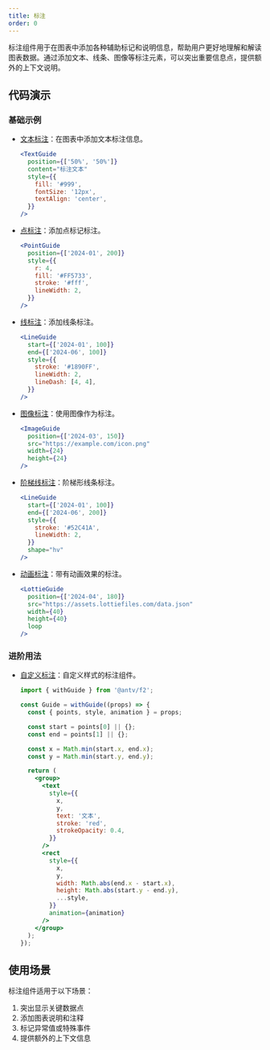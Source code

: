 ```yaml
---
title: 标注
order: 0
---
```


标注组件用于在图表中添加各种辅助标记和说明信息，帮助用户更好地理解和解读图表数据。通过添加文本、线条、图像等标注元素，可以突出重要信息点，提供额外的上下文说明。

## 代码演示

### 基础示例

- [文本标注](./demo/text.jsx)：在图表中添加文本标注信息。

  ```jsx
  <TextGuide
    position={['50%', '50%']}
    content="标注文本"
    style={{
      fill: '#999',
      fontSize: '12px',
      textAlign: 'center',
    }}
  />
  ```

- [点标注](./demo/point.jsx)：添加点标记标注。

  ```jsx
  <PointGuide
    position={['2024-01', 200]}
    style={{
      r: 4,
      fill: '#FF5733',
      stroke: '#fff',
      lineWidth: 2,
    }}
  />
  ```

- [线标注](./demo/line.jsx)：添加线条标注。

  ```jsx
  <LineGuide
    start={['2024-01', 100]}
    end={['2024-06', 100]}
    style={{
      stroke: '#1890FF',
      lineWidth: 2,
      lineDash: [4, 4],
    }}
  />
  ```

- [图像标注](./demo/image.jsx)：使用图像作为标注。

  ```jsx
  <ImageGuide
    position={['2024-03', 150]}
    src="https://example.com/icon.png"
    width={24}
    height={24}
  />
  ```

- [阶梯线标注](./demo/linestep.jsx)：阶梯形线条标注。

  ```jsx
  <LineGuide
    start={['2024-01', 100]}
    end={['2024-06', 200]}
    style={{
      stroke: '#52C41A',
      lineWidth: 2,
    }}
    shape="hv"
  />
  ```

- [动画标注](./demo/lottie.jsx)：带有动画效果的标注。

  ```jsx
  <LottieGuide
    position={['2024-04', 180]}
    src="https://assets.lottiefiles.com/data.json"
    width={40}
    height={40}
    loop
  />
  ```

### 进阶用法

- [自定义标注](./demo/custom.jsx)：自定义样式的标注组件。

  ```jsx
  import { withGuide } from '@antv/f2';

  const Guide = withGuide((props) => {
    const { points, style, animation } = props;

    const start = points[0] || {};
    const end = points[1] || {};

    const x = Math.min(start.x, end.x);
    const y = Math.min(start.y, end.y);

    return (
      <group>
        <text
          style={{
            x,
            y,
            text: '文本',
            stroke: 'red',
            strokeOpacity: 0.4,
          }}
        />
        <rect
          style={{
            x,
            y,
            width: Math.abs(end.x - start.x),
            height: Math.abs(start.y - end.y),
            ...style,
          }}
          animation={animation}
        />
      </group>
    );
  });
  ```

## 使用场景

标注组件适用于以下场景：

1. 突出显示关键数据点
2. 添加图表说明和注释
3. 标记异常值或特殊事件
4. 提供额外的上下文信息
